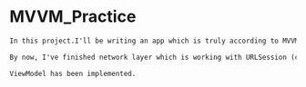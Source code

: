 # MVVM_Practice


```html
In this project.I'll be writing an app which is truly according to MVVM design pattern.
```

```html
By now, I've finished network layer which is working with URLSession (changeable)
```


```html
ViewModel has been implemented.
```


